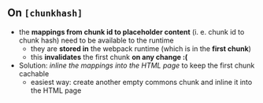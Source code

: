 ## On `[chunkhash]`

* the **mappings from chunk id to placeholder content** (i. e. chunk id to chunk hash) need to be available to the runtime
  * they are **stored in** the webpack runtime (which is in the **first chunk**)
  * this **invalidates** the first chunk **on any change :(**
* Solution: *inline the mappings into the HTML page* to keep the first chunk cachable
  * easiest way: create another empty commons chunk and inline it into the HTML page
